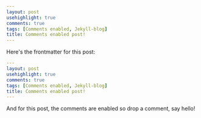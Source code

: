 ```yaml
---
layout: post
usehighlight: true
comments: true
tags: [Comments enabled, Jekyll-blog]
title: Comments enabled post!
---
```


Here's the frontmatter for this post:

```yaml
---
layout: post
usehighlight: true
comments: true
tags: [Comments enabled, Jekyll-blog]
title: Comments enabled post!
---
```

And for this post, the comments are enabled so drop a comment, say hello!